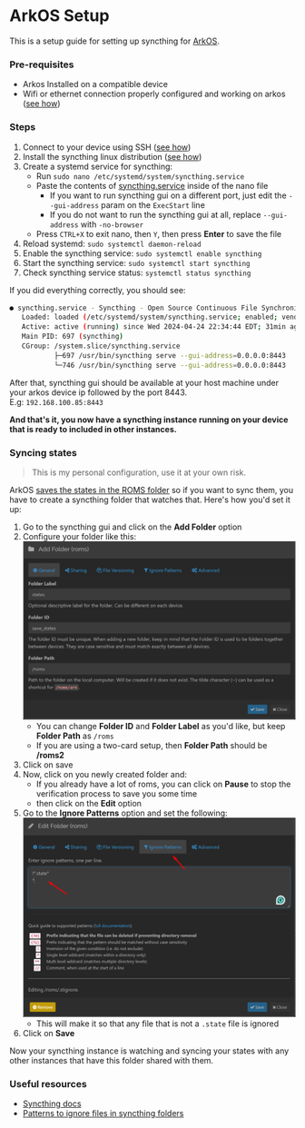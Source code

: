 # ArkOS Setup #

This is a setup guide for setting up syncthing for [ArkOS](https://github.com/christianhaitian/arkos).

### Pre-requisites
- Arkos Installed on a compatible device
- Wifi or ethernet connection properly configured and working on arkos ([see how](https://github.com/christianhaitian/arkos/wiki/Frequently-Asked-Questions---RG351V#q-how-do-i-configure-my-wifi-connection-in-arkos))


### Steps
1. Connect to your device using SSH ([see how](https://github.com/christianhaitian/arkos/wiki/Frequently-Asked-Questions---RG351V#q-how-do-i-ssh-into-arkos))
2. Install the syncthing linux distribution ([see how](https://apt.syncthing.net/))
3. Create a systemd service for syncthing:
    * Run `sudo nano /etc/systemd/system/syncthing.service`
    * Paste the contents of [syncthing.service](syncthing.service) inside of the nano file 
        * If you want to run syncthing gui on a different port, just edit the `--gui-address` param on the `ExecStart` line
        * If you do not want to run the syncthing gui at all, replace `--gui-address` with `-no-browser`
    * Press `CTRL+X` to exit nano, then `Y`, then press **Enter** to save the file
4. Reload systemd: `sudo systemctl daemon-reload`
5. Enable the syncthing service: `sudo systemctl enable syncthing`
6. Start the syncthing service: `sudo systemctl start syncthing`
7. Check syncthing service status: `systemctl status syncthing`

If you did everything correctly, you should see:
```bash
● syncthing.service - Syncthing - Open Source Continuous File Synchronization fo
   Loaded: loaded (/etc/systemd/system/syncthing.service; enabled; vendor preset
   Active: active (running) since Wed 2024-04-24 22:34:44 EDT; 31min ago
   Main PID: 697 (syncthing)
   CGroup: /system.slice/syncthing.service
           ├─697 /usr/bin/syncthing serve --gui-address=0.0.0.0:8443
           └─746 /usr/bin/syncthing serve --gui-address=0.0.0.0:8443

```

After that, syncthing gui should be available at your host machine under your arkos device ip followed by the port 8443.  
E.g: `192.168.100.85:8443`  

**And that's it, you now have a syncthing instance running on your device that is ready to included in other instances.**
### Syncing states
> This is my personal configuration, use it at your own risk.

ArkOS [saves the states in the ROMS folder](https://github.com/christianhaitian/arkos/wiki/Frequently-Asked-Questions---RG351V#q-where-are-game-saves-and-savestates-stored) so if you want to sync them, you have to create a syncthing folder that watches that. Here's how you'd set it up:

1. Go to the syncthing gui and click on the **Add Folder** option
2. Configure your folder like this: ![2](imgs/2.png)
    * You can change **Folder ID** and **Folder Label** as you'd like, but keep **Folder Path** as `/roms`
    * If you are using a two-card setup, then **Folder Path** should be **/roms2**
3. Click on save
4. Now, click on you newly created folder and:
    * If you already have a lot of roms, you can click on **Pause** to stop the verification process to save you some time
    * then click on the **Edit** option
5. Go to the **Ignore Patterns** option and set the following: ![3](imgs/3.png)
    * This will make it so that any file that is not a `.state` file is ignored
6. Click on **Save**

Now your syncthing instance is watching and syncing your states with any other instances that have this folder shared with them.

### Useful resources
- [Syncthing docs](https://docs.syncthing.net/)
- [Patterns to ignore files in syncthing folders](https://docs.syncthing.net/v1.27.5/users/ignoring)

